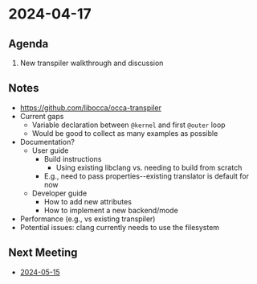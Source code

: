 # 2024-04-17

## Agenda

1. New transpiler walkthrough and discussion

## Notes

- https://github.com/libocca/occa-transpiler
- Current gaps
  - Variable declaration between `@kernel` and first `@outer` loop 
  - Would be good to collect as many examples as possible
- Documentation?
  - User guide
    - Build instructions
      - Using existing libclang vs. needing to build from scratch  
    - E.g., need to pass properties--existing translator is default for now  
  - Developer guide
    - How to add new attributes
    - How to implement a new backend/mode  
- Performance (e.g., vs existing transpiler)
- Potential issues: clang currently needs to use the filesystem 

## Next Meeting

- [2024-05-15](2024-05-15.md)
